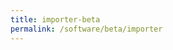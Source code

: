 ```yaml
---
title: importer-beta
permalink: /software/beta/importer
---
```

<!-- Global site tag (gtag.js) - Google Analytics -->
<script async src="https://www.googletagmanager.com/gtag/js?id=G-S85J0ZBNFF"></script>
<script>
  window.dataLayer = window.dataLayer || [];
  function gtag(){dataLayer.push(arguments);}
  gtag('js', new Date());

  gtag('config', 'G-S85J0ZBNFF');
</script>